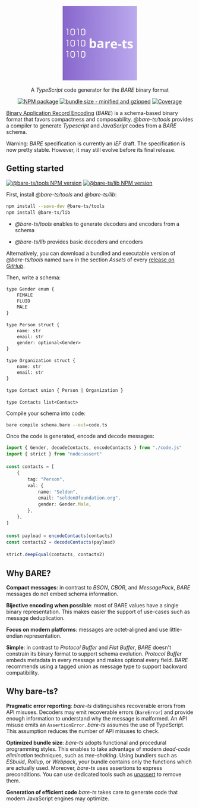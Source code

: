 <p align="center">
<a href="#bare-ts"><img alt="bare-ts" height="200" src="./logo.svg"/></a>
</p>
<p align="center">
A <em>TypeScript</em> code generator for the <em>BARE</em> binary format
</p>
<div align="center">

[![NPM package][npm-img]][npm-bare-ts-tools]
[![bundle size - minified and gzipped][bundlejs-img]][bundlejs]
[![Coverage][coveralls-img]][coveralls]
</div>

[Binary Application Record Encoding](https://baremessages.org/) (_BARE_) is a schema-based binary
format that favors compactness and composability.
_@bare-ts/tools_ provides a compiler to generate _Typescript_ and _JavaScript_ codes from a _BARE_ schema.

Warning: _BARE_ specification is currently an _IEF_ draft.
The specification is now pretty stable.
However, it may still evolve before its final release.

## Getting started

[![@bare-ts/tools NPM version][npm-bare-ts-tools-img]][npm-bare-ts-tools]
[![@bare-ts/lib NPM version][npm-bare-ts-lib-img]][npm-bare-ts-lib]

First, install _@bare-ts/tools_ and _@bare-ts/lib_:

```sh
npm install --save-dev @bare-ts/tools
npm install @bare-ts/lib
```

-   _@bare-ts/tools_ enables to generate decoders and encoders from a schema

-   _@bare-ts/lib_ provides basic decoders and encoders

Alternatively, you can download a bundled and executable version of _@bare-ts/tools_ named `bare` in the section _Assets_ of every [release on _GitHub_](https://github.com/bare-ts/tools/releases).

Then, write a schema:

```zig
type Gender enum {
    FEMALE
    FLUID
    MALE
}

type Person struct {
    name: str
    email: str
    gender: optional<Gender>
}

type Organization struct {
    name: str
    email: str
}

type Contact union { Person | Organization }

type Contacts list<Contact>
```

Compile your schema into code:

```sh
bare compile schema.bare --out=code.ts
```

Once the code is generated, encode and decode messages:

```ts
import { Gender, decodeContacts, encodeContacts } from "./code.js"
import { strict } from "node:assert"

const contacts = [
    {
        tag: "Person",
        val: {
            name: "Seldon",
            email: "seldon@foundation.org",
            gender: Gender.Male,
        },
    },
]

const payload = encodeContacts(contacts)
const contacts2 = decodeContacts(payload)

strict.deepEqual(contacts, contacts2)
```

## Why BARE?

**Compact messages**: in contrast to _BSON_, _CBOR_, and _MessagePack_, _BARE_ messages do not embed schema information.

**Bijective encoding when possible**: most of BARE values have a single binary representation.
This makes easier the support of use-cases such as message deduplication.

**Focus on modern platforms**: messages are octet-aligned and use little-endian representation.

**Simple**: in contrast to _Protocol Buffer_ and _Flat Buffer_, _BARE_ doesn't constrain its binary format to support schema evolution.
_Protocol Buffer_ embeds metadata in every message and makes optional every field.
_BARE_ recommends using a tagged union as message type to support backward compatibility.

## Why bare-ts?

**Pragmatic error reporting**: _bare-ts_ distinguishes recoverable errors from API misuses.
Decoders may emit recoverable errors (`BareError`) and provide enough information to understand why the message is malformed.
An API misuse emits an `AssertionError`.
_bare-ts_ assumes the use of TypeScript.
This assumption reduces the number of API misuses to check.

**Optimized bundle size**: _bare-ts_ adopts functional and procedural programming styles.
This enables to take advantage of modern _dead-code elimination_ techniques, such as _tree-shaking_.
Using bundlers such as _ESbuild_, _Rollup_, or _Webpack_, your bundle contains only the functions which are actually used.
Moreover, _bare-ts_ uses assertions to express preconditions.
You can use dedicated tools such as [unassert](https://github.com/unassert-js) to remove them.

**Generation of efficient code** _bare-ts_ takes care to generate code that modern JavaScript engines may optimize.

[npm-img]: https://flat.badgen.net/npm/v/@bare-ts/tools
[npm-bare-ts-tools-img]: https://flat.badgen.net/npm/v/@bare-ts/tools?label=npm:@bare-ts/tools
[npm-bare-ts-tools]: https://www.npmjs.com/package/@bare-ts/tools

[npm-bare-ts-lib-img]: https://flat.badgen.net/npm/v/@bare-ts/lib?label=npm:@bare-ts/lib
[npm-bare-ts-lib]: https://www.npmjs.com/package/@bare-ts/lib

[coveralls-img]: https://flat.badgen.net/coveralls/c/github/bare-ts/bare
[coveralls]: https://coveralls.io/github/bare-ts/bare?branch=main

[bundlejs-img]: https://img.shields.io/badge/dynamic/json?style=flat-square&label=minzipped&query=$.size.compressedSize&url=https://deno.bundlejs.com/?q=@bare-ts/tools
[bundlejs-img]: https://deno.bundlejs.com/?q=@bare-ts/tools&badge-style=flat&badge=
[bundlejs]: https://bundlejs.com/?q=%40bare-ts%2Ftools

